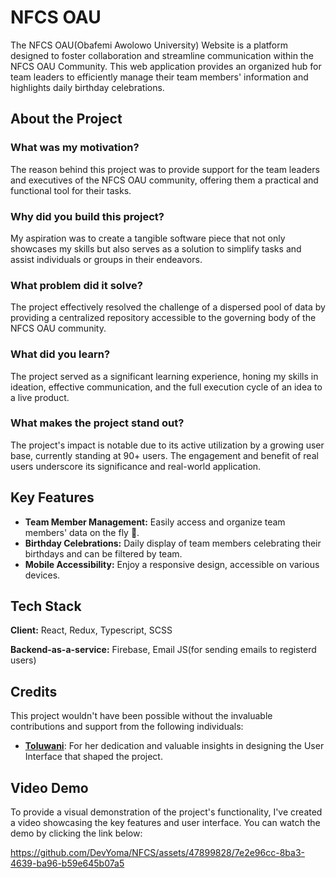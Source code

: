 # NFCS OAU

The NFCS OAU(Obafemi Awolowo University) Website is a platform designed to foster collaboration and streamline communication within the NFCS OAU Community. This web application provides an organized hub for team leaders to efficiently manage their team members' information and highlights daily birthday celebrations.

## About the Project

### What was my motivation?

The reason behind this project was to provide support for the team leaders and executives of the NFCS OAU community, offering them a practical and functional tool for their tasks.

### Why did you build this project?

My aspiration was to create a tangible software piece that not only showcases my skills but also serves as a solution to simplify tasks and assist individuals or groups in their endeavors.

### What problem did it solve?

The project effectively resolved the challenge of a dispersed pool of data by providing a centralized repository accessible to the governing body of the NFCS OAU community.

### What did you learn?

The project served as a significant learning experience, honing my skills in ideation, effective communication, and the full execution cycle of an idea to a live product.

### What makes the project stand out?

The project's impact is notable due to its active utilization by a growing user base, currently standing at 90+ users. The engagement and benefit of real users underscore its significance and real-world application.

## Key Features

- **Team Member Management:** Easily access and organize team members' data on the fly 🚀.
- **Birthday Celebrations:** Daily display of team members celebrating their birthdays and can be filtered by team.
- **Mobile Accessibility:** Enjoy a responsive design, accessible on various devices.

## Tech Stack

**Client:** React, Redux, Typescript, SCSS

**Backend-as-a-service:** Firebase, Email JS(for sending emails to registerd users)

## Credits

This project wouldn't have been possible without the invaluable contributions and support from the following individuals:

- **[Toluwani](https://twitter.com/toluwaniii_a)**: For her dedication and valuable insights in designing the User Interface that shaped the project.

## Video Demo

To provide a visual demonstration of the project's functionality, I've created a video showcasing the key features and user interface. You can watch the demo by clicking the link below:

https://github.com/DevYoma/NFCS/assets/47899828/7e2e96cc-8ba3-4639-ba96-b59e645b07a5
